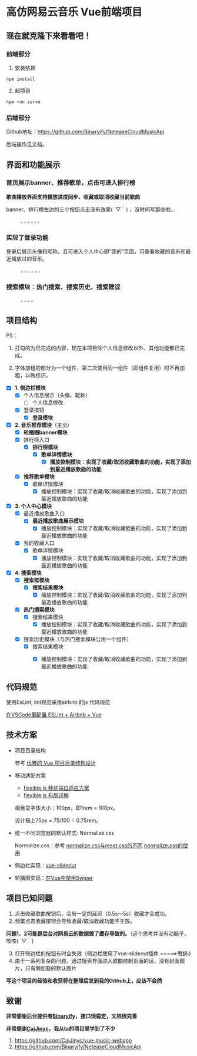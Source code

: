 # 高仿网易云音乐 Vue前端项目

## 现在就克隆下来看看吧！

### 前端部分

1. 安装依赖

```node
npm install
```

2. 起项目

```node
npm run serve
```

### 后端部分

Github地址：https://github.com/Binaryify/NeteaseCloudMusicApi

后端操作见文档。



## 界面和功能展示

### 首页展示banner、推荐歌单，点击可进入排行榜

**歌曲播放界面支持播放进度同步、收藏或取消收藏当前歌曲**

banner、排行榜左边的三个按钮点击没有效果( ´▽｀) ，没时间写那些啦...



<figure class="half">
  <img src="https://ws1.sinaimg.cn/large/006tKfTcly1g1nvniaitlj30ku112e3r.jpg" style="zoom:33%" />
  <img src="https://ws1.sinaimg.cn/large/006tKfTcly1g1nvnggnfwj30ku112476.jpg" style="zoom:33%" />
  <img src="https://ws3.sinaimg.cn/large/006tKfTcly1g1nvnfmjmtj30ku112qd8.jpg" style="zoom:33%" />
  <img src="https://ws4.sinaimg.cn/large/006tKfTcly1g1nvneh5fcj30ku112tes.jpg" style="zoom:33%" />
  <img src="https://ws2.sinaimg.cn/large/006tKfTcly1g1nvndlwtaj30ku1127bn.jpg" style="zoom:33%" />
  <img src="https://ws2.sinaimg.cn/large/006tKfTcly1g1nvnce5e0j30ku112njf.jpg" style="zoom:33%" />
</figure>




### 实现了登录功能

登录后展示头像和昵称，且可进入个人中心即“我的”页面，可查看收藏的音乐和最近播放过的音乐。

<figure class="half">
  <img src="https://ws2.sinaimg.cn/large/006tKfTcly1g1nvn3o98jj30ku112gqm.jpg" style="zoom:35%" />
  <img src="https://ws2.sinaimg.cn/large/006tKfTcly1g1nvn34sgmj30ku112jt4.jpg" style="zoom:35%" />
  <img src="https://ws4.sinaimg.cn/large/006tKfTcly1g1nvn2sn6zj30ku112dhl.jpg" style="zoom:35%" />
  <img src="https://ws3.sinaimg.cn/large/006tKfTcly1g1nvn2bx81j30ku11244b.jpg" style="zoom:35%" />
  <img src="https://ws4.sinaimg.cn/large/006tKfTcly1g1nvy9paiaj30ku112wg5.jpg" style="zoom:35%" />
  <img src="https://ws2.sinaimg.cn/large/006tKfTcly1g1nvyay1i0j30ku112wrf.jpg" style="zoom:35%" />
</figure>





### 搜索模块：热门搜索、搜索历史、搜索建议

<figure class="half">
  <img src="https://ws3.sinaimg.cn/large/006tKfTcly1g1nvn6c8n5j30ku112wgw.jpg" style="zoom:33%" />
  <img src="https://ws3.sinaimg.cn/large/006tKfTcly1g1nvn5r15mj30ku11242t.jpg" style="zoom:33%" />
  <img src="https://ws2.sinaimg.cn/large/006tKfTcly1g1nvn569iej30ku112dkd.jpg" style="zoom:33%" />
  <img src="https://ws3.sinaimg.cn/large/006tKfTcly1g1nvn4ggqij30ku112412.jpg" style="zoom:33%" />
</figure>






## 项目结构

PS：

1. 打勾的为已完成的内容，现在本项目除个人信息修改以外，其他功能都已完成。

2. 字体加粗的部分为一个组件，第二次使用同一组件（即组件复用）时不再加粗，以做标识。

- [x] **1. 侧边栏模块**
  - [x] 个人信息展示（头像、昵称）
    - [ ] 个人信息修改
  - [x] 登录按钮
    - [x] **登录模块**
- [x] **2. 音乐推荐模块**（主页)
  - [x] **轮播图banner模块**
  - [x] 排行榜入口
    - [x] **排行榜模块**
      - [x] **歌单详情模块**
        - [x] **播放控制模块：实现了收藏/取消收藏歌曲的功能，实现了添加到最近播放歌曲的功能**
  - [x] **推荐歌单模块**
    - [x] 歌单详情模块
      - [x] 播放控制模块：实现了收藏/取消收藏歌曲的功能，实现了添加到最近播放歌曲的功能

- [x] **3. 个人中心模块**
  - [x] 最近播放歌曲入口
    - [x] **最近播放歌曲展示模块**
      - [x] 播放控制模块：实现了收藏/取消收藏歌曲的功能，实现了添加到最近播放歌曲的功能
  - [x] 我的收藏入口
    - [x] 歌单详情模块
      - [x] 播放控制模块：实现了收藏/取消收藏歌曲的功能，实现了添加到最近播放歌曲的功能
- [x] **4. 搜索模块**
  - [x] **搜索框模块**
    - [x] **搜索结果模块**
      - [x] 播放控制模块：实现了收藏/取消收藏歌曲的功能，实现了添加到最近播放歌曲的功能
  - [x] **热门搜索模块**
    - [x] 搜索结果模块
      - [x] 播放控制模块：实现了收藏/取消收藏歌曲的功能，实现了添加到最近播放歌曲的功能
  - [x] 搜索历史模块（与热门搜索模块公用一个组件）
    - [x] 搜索结果模块
      - [x] 播放控制模块：实现了收藏/取消收藏歌曲的功能，实现了添加到最近播放歌曲的功能





## 代码规范

使用EsLint, lint规范采用airbnb 的js 代码规范

[在VSCode里配置 ESLint + Airbnb + Vue](https://catwalk.red/2019/03/04/%E5%9C%A8VSCode%E9%87%8C%E9%85%8D%E7%BD%AE%20ESLint%20+%20Airbnb%20+%20Vue/)



## 技术方案
- 项目目录结构

  参考 [优雅的 Vue 项目目录结构设计](https://juejin.im/entry/5abd80fa518825558a06b7ce)

- 移动适配方案
  - [flexible.js 移动端自适应方案]( https://www.jianshu.com/p/04efb4a1d2f8)
  - [flexible.js 布局详解](http://caibaojian.com/flexible-js.html)

  根目录字体大小：100px，即1rem = 100px。

  设计稿上75px = 75/100 = 0.75rem。

- 统一不同浏览器的默认样式: Normalize.css

  Normalize.css：参考 [normalize.css与reset.css的不同](https://www.jianshu.com/p/ad64c21e899a) [normalize.css的使用](https://cnodejs.org/topic/57f3846e83a4d9176a71da82)

- 侧边栏实现：[vue-slideout](https://github.com/vouill/vue-slideout)

- 轮播图实现：[在Vue中使用Swiper](https://github.com/surmon-china/vue-awesome-swiper)



## 项目已知问题

1. 点击收藏歌曲按钮后，会有一定的延迟（0.5s～5s）收藏才会成功。
2. 频繁点击收藏按钮会导致收藏/取消收藏功能不生效。

**问题1、2可能是后台对网易云的数据做了缓存导致的。**（这个思考并没有动脑子，咳咳( ´▽｀)

3. 打开侧边栏的按钮有时会失效（侧边栏使用了vue-slideout插件        =====>甩锅:)
4. 由于一系列复杂的问题，通过搜索界面进入歌曲控制页面的话，没有封面图片，只有懒加载的默认图片



**写这个项目的经验和收获将在整理后发到我的Github上，应该不会鸽**



## 致谢

**非常感谢后台提供者[Binaryify](https://github.com/Binaryify/NeteaseCloudMusicApi)，接口很稳定，文档很完善**

**非常感谢[CaiJinyc](https://github.com/CaiJinyc/vue-music-webapp)，我从ta的项目里学到了不少**

1. https://github.com/CaiJinyc/vue-music-webapp
2. https://github.com/Binaryify/NeteaseCloudMusicApi